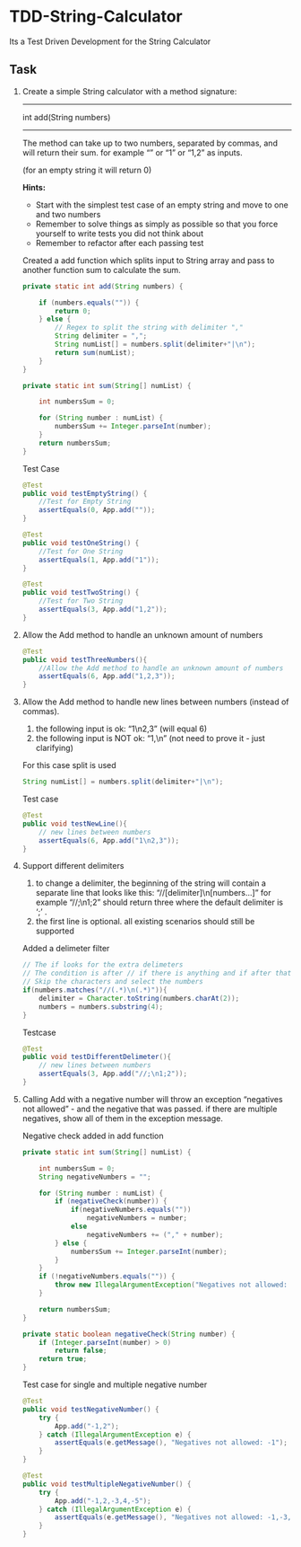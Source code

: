 # TDD-String-Calculator
Its a Test Driven Development for the String Calculator 

## Task

1. Create a simple String calculator with a method signature:

    -------------------------------------------

    int add(String numbers)

    -------------------------------------------

    The method can take up to two numbers, separated by commas, and will return their sum. 
    for example “” or “1” or “1,2” as inputs.
    
    (for an empty string it will return 0) 
    
    **Hints:**
    - Start with the simplest test case of an empty string and move to one and two numbers
    - Remember to solve things as simply as possible so that you force yourself to write tests you did not think about
    - Remember to refactor after each passing test

    Created a add function which splits input to String array and pass to another function sum to calculate the sum.

    ```java
    private static int add(String numbers) {

		if (numbers.equals("")) {
			return 0;
		} else {
			// Regex to split the string with delimiter ","
			String delimiter = ",";
			String numList[] = numbers.split(delimiter+"|\n");
			return sum(numList);
		}
	}

	private static int sum(String[] numList) {

		int numbersSum = 0;

		for (String number : numList) {
			numbersSum += Integer.parseInt(number);
		}
		return numbersSum;
	}
    ```

    Test Case
    ```Java
    @Test
	public void testEmptyString() {
		//Test for Empty String
		assertEquals(0, App.add(""));
	}
	
	@Test
	public void testOneString() {
		//Test for One String
		assertEquals(1, App.add("1"));
	}
	
	@Test
	public void testTwoString() {
		//Test for Two String
		assertEquals(3, App.add("1,2"));
	}
    ```


2. Allow the Add method to handle an unknown amount of numbers

    ```java
    @Test
    public void testThreeNumbers(){
		//Allow the Add method to handle an unknown amount of numbers
    	assertEquals(6, App.add("1,2,3"));
    }
    ```

3. Allow the Add method to handle new lines between numbers (instead of commas).
    1. the following input is ok: “1\n2,3” (will equal 6)
    2. the following input is NOT ok: “1,\n” (not need to prove it - just clarifying)

	For this case split is used 
	```java
	String numList[] = numbers.split(delimiter+"|\n");
	```
	Test case 
	```java
	@Test
    public void testNewLine(){
		// new lines between numbers
    	assertEquals(6, App.add("1\n2,3"));
    }
	```

4. Support different delimiters
	1. to change a delimiter, the beginning of the string will contain a separate line that looks like this: “//[delimiter]\n[numbers…]” for example “//;\n1;2” should return three where the default delimiter is ‘;’ .
	2. the first line is optional. all existing scenarios should still be supported

	Added a delimeter filter
	```java
	// The if looks for the extra delimeters
	// The condition is after // if there is anything and if after that there is a next line
	// Skip the characters and select the numbers
	if(numbers.matches("//(.*)\n(.*)")){
		delimiter = Character.toString(numbers.charAt(2));
		numbers = numbers.substring(4);
	}
	```

	Testcase

	```java
	@Test
    public void testDifferentDelimeter(){
		// new lines between numbers
    	assertEquals(3, App.add("//;\n1;2"));
    }
	```

5. Calling Add with a negative number will throw an exception “negatives not allowed” - and the negative that was passed. 
if there are multiple negatives, show all of them in the exception message.

	Negative check added in add function

	```java
	private static int sum(String[] numList) {

		int numbersSum = 0;
		String negativeNumbers = "";

		for (String number : numList) {
			if (negativeCheck(number)) {
				if(negativeNumbers.equals(""))
					negativeNumbers = number;
        		else
        			negativeNumbers += ("," + number);
			} else {
				numbersSum += Integer.parseInt(number);
			}
		}
		if (!negativeNumbers.equals("")) {
			throw new IllegalArgumentException("Negatives not allowed: " + negativeNumbers);
		}

		return numbersSum;
	}

	private static boolean negativeCheck(String number) {
		if (Integer.parseInt(number) > 0)
			return false;
		return true;
	}
	```

	Test case for single and multiple negative number
	```java
	@Test
	public void testNegativeNumber() {
		try {
			App.add("-1,2");
		} catch (IllegalArgumentException e) {
			assertEquals(e.getMessage(), "Negatives not allowed: -1");
		}
	}

	@Test
	public void testMultipleNegativeNumber() {
		try {
			App.add("-1,2,-3,4,-5");
		} catch (IllegalArgumentException e) {
			assertEquals(e.getMessage(), "Negatives not allowed: -1,-3,-5");
		}
	}
	```
